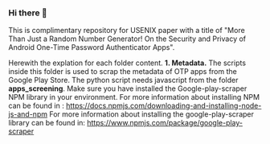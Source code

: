 ### Hi there 👋
This is complimentary repository for USENIX paper with a title of "More Than Just a Random Number Generator!
On the Security and Privacy of Android One-Time Password Authenticator Apps".

Herewith the explation for each folder content.
**1. Metadata.**
The scripts inside this folder is used to scrap the metadata of OTP apps from the Google Play Store. The python script needs javascript from the folder **apps_screening**. Make sure you have installed the Google-play-scraper NPM library in your environment. 
For more information about installing NPM can be found in :
https://docs.npmjs.com/downloading-and-installing-node-js-and-npm
For more information about installing the google-play-scraper library can be found in:
https://www.npmjs.com/package/google-play-scraper

<!--
**otpappsanalyzer/otpappsanalyzer** is a ✨ _special_ ✨ repository because its `README.md` (this file) appears on your GitHub profile.

Here are some ideas to get you started:

- 🔭 I’m currently working on ...
- 🌱 I’m currently learning ...
- 👯 I’m looking to collaborate on ...
- 🤔 I’m looking for help with ...
- 💬 Ask me about ...
- 📫 How to reach me: ...
- 😄 Pronouns: ...
- ⚡ Fun fact: ...
-->
